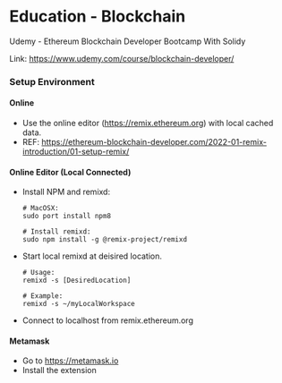 # Education - Blockchain
Udemy - Ethereum Blockchain Developer Bootcamp With Solidy

Link: https://www.udemy.com/course/blockchain-developer/


### Setup Environment
#### Online
* Use the online editor (https://remix.ethereum.org) with local cached data.
* REF: https://ethereum-blockchain-developer.com/2022-01-remix-introduction/01-setup-remix/

#### Online Editor (Local Connected)
* Install NPM and remixd:
    ```
    # MacOSX:
    sudo port install npm8

    # Install remixd:
    sudo npm install -g @remix-project/remixd
    ```
* Start local remixd at deisired location.
    ```
    # Usage:
    remixd -s [DesiredLocation]

    # Example:
    remixd -s ~/myLocalWorkspace
    ```
* Connect to localhost from remix.ethereum.org

#### Metamask
* Go to https://metamask.io
* Install the extension